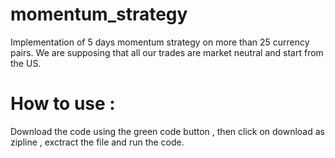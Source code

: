 # momentum_strategy
Implementation of 5 days momentum strategy on more than 25 currency pairs. We are supposing that all our trades are market neutral and start from the US.

# How to use :
Download the code using the green code button , then click on download as zipline , exctract the file and run the code.
